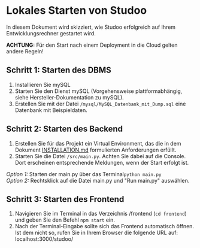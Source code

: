 # Lokales Starten von Studoo
In diesem Dokument wird skizziert, wie Studoo erfolgreich auf Ihrem Entwicklungsrechner gestartet wird.

**ACHTUNG:** Für den Start nach einem Deployment in die Cloud gelten andere Regeln!

## Schritt 1: Starten des DBMS
1. Installieren Sie mySQL
2. Starten Sie den Dienst mySQL (Vorgehensweise plattformabhängig, siehe 
Hersteller-Dokumentation zu mySQL).
3. Erstellen Sie mit der Datei ```/mysql/MySQL_Datenbank_mit_Dump.sql``` eine Datenbank mit 
Beispieldaten.

## Schritt 2: Starten des Backend
1. Erstellen Sie für das Projekt ein Virtual Environment, das die in dem Dokument [INSTALLATION.md](INSTALLATION.md) formulierten Anforderungen erfüllt.
2. Starten Sie die Datei ```/src/main.py```. Achten Sie dabei auf die Console. Dort
erscheinen entsprechende Meldungen, wenn der Start erfolgt ist.

*Option 1:* Starten der main.py über das Terminal````python main.py````\
*Option 2:* Rechtsklick auf die Datei main.py und "Run main.py" auswählen.
 
## Schritt 3: Starten des Frontend
1. Navigieren Sie im Terminal in das Verzeichnis /frontend (```cd frontend```) und geben Sie den Befehl
   ```npm start``` ein.
2. Nach der Terminal-Eingabe sollte sich das Frontend automatisch öffnen. Ist dem nicht so, 
   rufen Sie in Ihrem Browser die folgende URL auf: localhost:3000/studoo/

